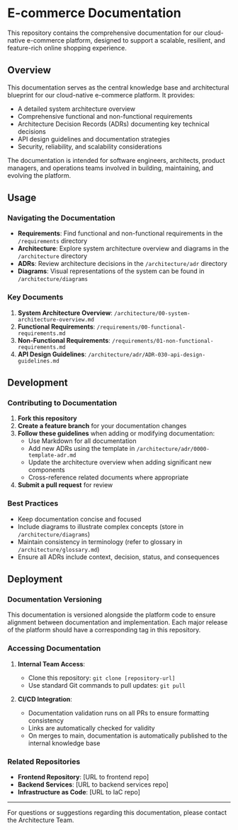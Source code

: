 # E-commerce Documentation

This repository contains the comprehensive documentation for our cloud-native e-commerce platform, designed to support a scalable, resilient, and feature-rich online shopping experience.

## Overview

This documentation serves as the central knowledge base and architectural blueprint for our cloud-native e-commerce platform. It provides:

- A detailed system architecture overview
- Comprehensive functional and non-functional requirements
- Architecture Decision Records (ADRs) documenting key technical decisions
- API design guidelines and documentation strategies
- Security, reliability, and scalability considerations

The documentation is intended for software engineers, architects, product managers, and operations teams involved in building, maintaining, and evolving the platform.

## Usage

### Navigating the Documentation

- **Requirements**: Find functional and non-functional requirements in the `/requirements` directory
- **Architecture**: Explore system architecture overview and diagrams in the `/architecture` directory
- **ADRs**: Review architecture decisions in the `/architecture/adr` directory
- **Diagrams**: Visual representations of the system can be found in `/architecture/diagrams`

### Key Documents

1. **System Architecture Overview**: `/architecture/00-system-architecture-overview.md`
2. **Functional Requirements**: `/requirements/00-functional-requirements.md`
3. **Non-Functional Requirements**: `/requirements/01-non-functional-requirements.md`
4. **API Design Guidelines**: `/architecture/adr/ADR-030-api-design-guidelines.md`

## Development

### Contributing to Documentation

1. **Fork this repository**
2. **Create a feature branch** for your documentation changes
3. **Follow these guidelines** when adding or modifying documentation:
   - Use Markdown for all documentation
   - Add new ADRs using the template in `/architecture/adr/0000-template-adr.md`
   - Update the architecture overview when adding significant new components
   - Cross-reference related documents where appropriate
4. **Submit a pull request** for review

### Best Practices

- Keep documentation concise and focused
- Include diagrams to illustrate complex concepts (store in `/architecture/diagrams`)
- Maintain consistency in terminology (refer to glossary in `/architecture/glossary.md`)
- Ensure all ADRs include context, decision, status, and consequences

## Deployment

### Documentation Versioning

This documentation is versioned alongside the platform code to ensure alignment between documentation and implementation. Each major release of the platform should have a corresponding tag in this repository.

### Accessing Documentation

1. **Internal Team Access**:

   - Clone this repository: `git clone [repository-url]`
   - Use standard Git commands to pull updates: `git pull`

2. **CI/CD Integration**:
   - Documentation validation runs on all PRs to ensure formatting consistency
   - Links are automatically checked for validity
   - On merges to main, documentation is automatically published to the internal knowledge base

### Related Repositories

- **Frontend Repository**: [URL to frontend repo]
- **Backend Services**: [URL to backend services repo]
- **Infrastructure as Code**: [URL to IaC repo]

---

For questions or suggestions regarding this documentation, please contact the Architecture Team.
